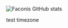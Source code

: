 ![Faconis GitHub stats](https://github-readme-stats.vercel.app/api?username=Faconis&theme=dark&show_icons=true)

test timezone
